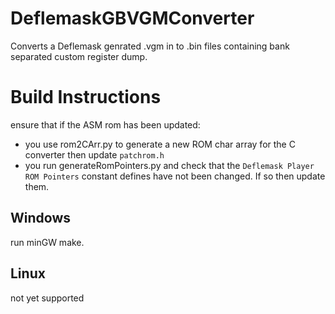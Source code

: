 # DeflemaskGBVGMConverter
Converts a Deflemask genrated .vgm in to .bin files containing bank separated custom register dump.

# Build Instructions
ensure that if the ASM rom has been updated:
- you use rom2CArr.py to generate a new ROM char array for the C converter then update `patchrom.h`
- you run generateRomPointers.py and check that the `Deflemask Player ROM Pointers` constant defines have not been changed. If so then update them.
## Windows
run minGW make.
## Linux
not yet supported
